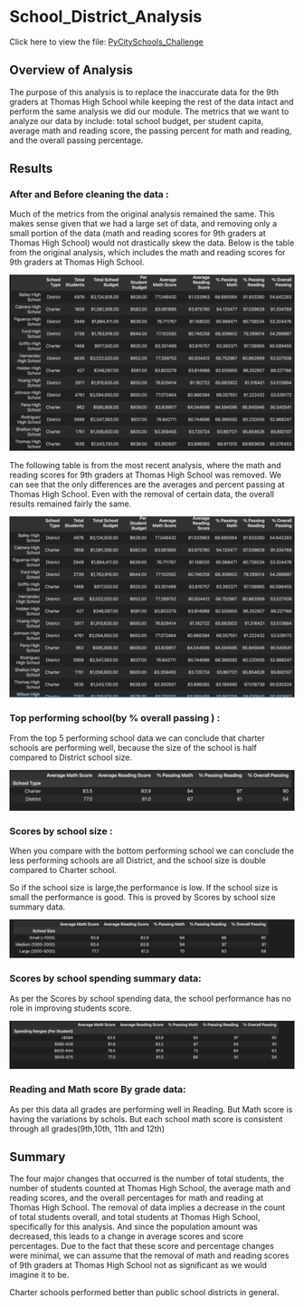 # School_District_Analysis
Click here to view the file: [PyCitySchools_Challenge](https://github.com/vijaycse/School_District_Analysis/blob/master/PyCitySchools_Challenge.ipynb)
## Overview of Analysis
The purpose of this analysis is to replace the inaccurate data for the 9th graders at Thomas High School while keeping the rest of the data intact and perform the same analysis we did our module. The metrics that we want to analyze our data by include: total school budget, per student capita, average math and reading score, the passing percent for math and reading, and the overall passing percentage.

## Results

### After and Before cleaning the data :
Much of the metrics from the original analysis remained the same. This makes sense given that we had a large set of data, and removing only a small portion of the data (math and reading scores for 9th graders at Thomas High School) would not drastically skew the data. Below is the table from the original analysis, which includes the math and reading scores for 9th graders at Thomas High School.

![Original Metrics](https://github.com/vijaycse/School_District_Analysis/blob/master/Resources/school_result_original.png)

The following table is from the most recent analysis, where the math and reading scores for 9th graders at Thomas High School was removed. We can see that the only differences are the averages and percent passing at Thomas High School. Even with the removal of certain data, the overall results remained fairly the same.

![Updated Metrics](https://github.com/vijaycse/School_District_Analysis/blob/master/Resources/school_result_updated.png)

### Top performing school(by % overall passing ) :

From the top 5 performing school data we can conclude that charter schools are performing well, because the size of the school is half compared to District school size.

![Scores by district type](https://github.com/vijaycse/School_District_Analysis/blob/master/Resources/student_result_by_district_type.png)

### Scores by school size :
When you compare with the bottom performing school we can conclude the less performing schools are all District, and the school size is double compared to Charter school.

So if the school size is large,the performance is low. If the school size is small the performance is good. This is proved by Scores by school size summary data.

![Scores by school size](https://github.com/vijaycse/School_District_Analysis/blob/master/Resources/student_results_by_size.png)

### Scores by school spending summary data:

As per the Scores by school spending data, the school performance has no role in improving students score.

![Scores by school spending](https://github.com/vijaycse/School_District_Analysis/blob/master/Resources/student_results_by_spending.png)

### Reading and Math score By grade data:

As per this data all grades are performing well in Reading.
But Math score is having the variations by schols.
But each school math score is consistent through all grades(9th,10th, 11th and 12th)

## Summary
The four major changes that occurred is the number of total students, the number of students counted at Thomas High School, the average math and reading scores, and the overall percentages for math and reading at Thomas High School. The removal of data implies a decrease in the count of total students overall, and total students at Thomas High School, specifically for this analysis. And since the population amount was decreased, this leads to a change in average scores and score percentages. Due to the fact that these score and percentage changes were minimal, we can assume that the removal of math and reading scores of 9th graders at Thomas High School not as significant as we would imagine it to be.

Charter schools performed better than public school districts in general.
